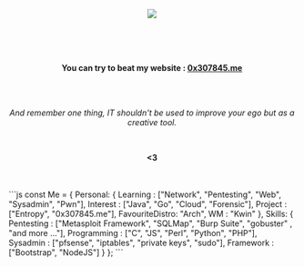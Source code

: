 <p align="center">
    <img src="https://cdnb.artstation.com/p/assets/images/images/011/676/781/original/pixel-jeff-cafe.gif?1530807813">
</p>
<br>
<br>
<br>
<p align="center"><strong>You can try to beat my website : <a href="https://0x307845.me">0x307845.me</a></strong>
</p>
<br>
<br>
<p align="center"><em>And remember one thing, IT shouldn't be used to improve your ego but as a creative tool.</em>
</p>
<br>
<p align="center"><strong><3</strong>
</p>
<br>
<br>
```js
const Me = {
  Personal: {
    Learning : ["Network", "Pentesting", "Web", "Sysadmin", "Pwn"],
    Interest : ["Java", "Go", "Cloud", "Forensic"],
    Project : ["Entropy", "0x307845.me"],
    FavouriteDistro: "Arch",
    WM : "Kwin"
  },
  Skills: {
    Pentesting : ["Metasploit Framework", "SQLMap", "Burp Suite", "gobuster" , "and more ..."],
    Programming : ["C", "JS", "Perl", "Python", "PHP"],
    Sysadmin : ["pfsense", "iptables", "private keys", "sudo"],
    Framework : ["Bootstrap", "NodeJS"]
  }
};
```
